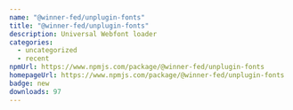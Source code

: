 ```yaml
---
name: "@winner-fed/unplugin-fonts"
title: "@winner-fed/unplugin-fonts"
description: Universal Webfont loader
categories:
  - uncategorized
  - recent
npmUrl: https://www.npmjs.com/package/@winner-fed/unplugin-fonts
homepageUrl: https://www.npmjs.com/package/@winner-fed/unplugin-fonts
badge: new
downloads: 97
---
```

